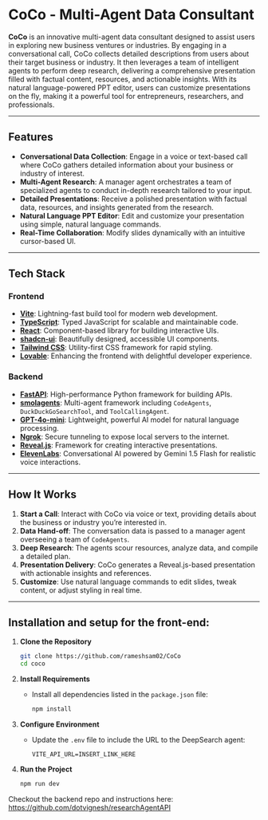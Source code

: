 # CoCo - Multi-Agent Data Consultant

**CoCo** is an innovative multi-agent data consultant designed to assist users in exploring new business ventures or industries. By engaging in a conversational call, CoCo collects detailed descriptions from users about their target business or industry. It then leverages a team of intelligent agents to perform deep research, delivering a comprehensive presentation filled with factual content, resources, and actionable insights. With its natural language-powered PPT editor, users can customize presentations on the fly, making it a powerful tool for entrepreneurs, researchers, and professionals.

---

## Features

- **Conversational Data Collection**: Engage in a voice or text-based call where CoCo gathers detailed information about your business or industry of interest.
- **Multi-Agent Research**: A manager agent orchestrates a team of specialized agents to conduct in-depth research tailored to your input.
- **Detailed Presentations**: Receive a polished presentation with factual data, resources, and insights generated from the research.
- **Natural Language PPT Editor**: Edit and customize your presentation using simple, natural language commands.
- **Real-Time Collaboration**: Modify slides dynamically with an intuitive cursor-based UI.

---

## Tech Stack

### Frontend
- **[Vite](https://vitejs.dev/)**: Lightning-fast build tool for modern web development.
- **[TypeScript](https://www.typescriptlang.org/)**: Typed JavaScript for scalable and maintainable code.
- **[React](https://react.dev/)**: Component-based library for building interactive UIs.
- **[shadcn-ui](https://ui.shadcn.com/)**: Beautifully designed, accessible UI components.
- **[Tailwind CSS](https://tailwindcss.com/)**: Utility-first CSS framework for rapid styling.
- **[Lovable](https://lovable.dev/)**: Enhancing the frontend with delightful developer experience.

### Backend
- **[FastAPI](https://fastapi.tiangolo.com/)**: High-performance Python framework for building APIs.
- **[smolagents](https://github.com/smol-ai/agents)**: Multi-agent framework including `CodeAgents`, `DuckDuckGoSearchTool`, and `ToolCallingAgent`.
- **[GPT-4o-mini](https://openai.com/)**: Lightweight, powerful AI model for natural language processing.
- **[Ngrok](https://ngrok.com/)**: Secure tunneling to expose local servers to the internet.
- **[Reveal.js](https://revealjs.com/)**: Framework for creating interactive presentations.
- **[ElevenLabs](https://elevenlabs.io/)**: Conversational AI powered by Gemini 1.5 Flash for realistic voice interactions.

---

## How It Works

1. **Start a Call**: Interact with CoCo via voice or text, providing details about the business or industry you’re interested in.
2. **Data Hand-off**: The conversation data is passed to a manager agent overseeing a team of `CodeAgents`.
3. **Deep Research**: The agents scour resources, analyze data, and compile a detailed plan.
4. **Presentation Delivery**: CoCo generates a Reveal.js-based presentation with actionable insights and references.
5. **Customize**: Use natural language commands to edit slides, tweak content, or adjust styling in real time.

---

## Installation and setup for the front-end:

1. **Clone the Repository**
   ```bash
   git clone https://github.com/rameshsam02/CoCo
   cd coco
   ```

2. **Install Requirements**
   - Install all dependencies listed in the `package.json` file:
     ```bash
     npm install
     ```

3. **Configure Environment**
   - Update the `.env` file to include the URL to the DeepSearch agent:
     ```
     VITE_API_URL=INSERT_LINK_HERE
     ```

4. **Run the Project**
   ```bash
   npm run dev
   ```

Checkout the backend repo and instructions here: https://github.com/dotvignesh/researchAgentAPI
